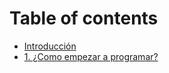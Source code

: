 # Table of contents

* [Introducción](README.md)
* [1. ¿Como empezar a programar?](1.-como-empezar-a-programar.md)
